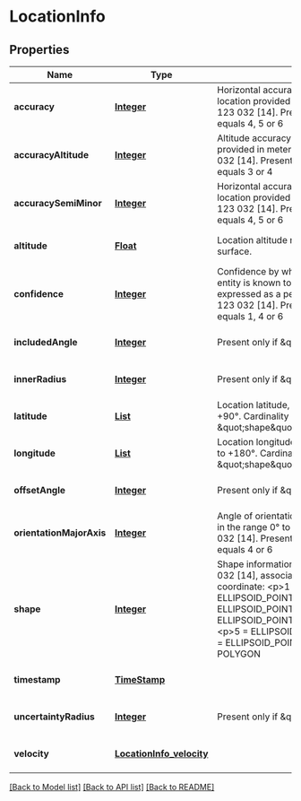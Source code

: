 # LocationInfo
## Properties

Name | Type | Description | Notes
------------ | ------------- | ------------- | -------------
**accuracy** | [**Integer**](integer.md) | Horizontal accuracy / (semi-major) uncertainty of location provided in meters, as defined in ETSI TS 123 032 [14]. Present only if \&quot;shape\&quot; equals 4, 5 or 6 | [optional] [default to null]
**accuracyAltitude** | [**Integer**](integer.md) | Altitude accuracy / uncertainty of location provided in meters, as defined in ETSI TS 123 032 [14]. Present only if \&quot;shape\&quot; equals 3 or 4 | [optional] [default to null]
**accuracySemiMinor** | [**Integer**](integer.md) | Horizontal accuracy / (semi-major) uncertainty of location provided in meters, as defined in ETSI TS 123 032 [14]. Present only if \&quot;shape\&quot; equals 4, 5 or 6 | [optional] [default to null]
**altitude** | [**Float**](float.md) | Location altitude relative to the WGS84 ellipsoid surface. | [optional] [default to null]
**confidence** | [**Integer**](integer.md) | Confidence by which the position of a target entity is known to be within the shape description, expressed as a percentage and defined in ETSI TS 123 032 [14]. Present only if \&quot;shape\&quot; equals 1, 4 or 6 | [optional] [default to null]
**includedAngle** | [**Integer**](integer.md) | Present only if \&quot;shape\&quot; equals 6 | [optional] [default to null]
**innerRadius** | [**Integer**](integer.md) | Present only if \&quot;shape\&quot; equals 6 | [optional] [default to null]
**latitude** | [**List**](float.md) | Location latitude, expressed in the range -90° to +90°. Cardinality greater than one only if \&quot;shape\&quot; equals 7. | [default to null]
**longitude** | [**List**](float.md) | Location longitude, expressed in the range -180° to +180°. Cardinality greater than one only if \&quot;shape\&quot; equals 7. | [default to null]
**offsetAngle** | [**Integer**](integer.md) | Present only if \&quot;shape\&quot; equals 6 | [optional] [default to null]
**orientationMajorAxis** | [**Integer**](integer.md) | Angle of orientation of the major axis, expressed in the range 0° to 180°, as defined in ETSI TS 123 032 [14]. Present only if \&quot;shape\&quot; equals 4 or 6 | [optional] [default to null]
**shape** | [**Integer**](integer.md) | Shape information, as detailed in ETSI TS 123 032 [14], associated with the reported location coordinate: &lt;p&gt;1 &#x3D; ELLIPSOID_ARC &lt;p&gt;2 &#x3D; ELLIPSOID_POINT &lt;p&gt;3 &#x3D; ELLIPSOID_POINT_ALTITUDE &lt;p&gt;4 &#x3D; ELLIPSOID_POINT_ALTITUDE_UNCERT_ELLIPSOID &lt;p&gt;5 &#x3D; ELLIPSOID_POINT_UNCERT_CIRCLE &lt;p&gt;6 &#x3D; ELLIPSOID_POINT_UNCERT_ELLIPSE &lt;p&gt;7 &#x3D; POLYGON | [default to null]
**timestamp** | [**TimeStamp**](TimeStamp.md) |  | [optional] [default to null]
**uncertaintyRadius** | [**Integer**](integer.md) | Present only if \&quot;shape\&quot; equals 6 | [optional] [default to null]
**velocity** | [**LocationInfo_velocity**](LocationInfo_velocity.md) |  | [optional] [default to null]

[[Back to Model list]](../README.md#documentation-for-models) [[Back to API list]](../README.md#documentation-for-api-endpoints) [[Back to README]](../README.md)

